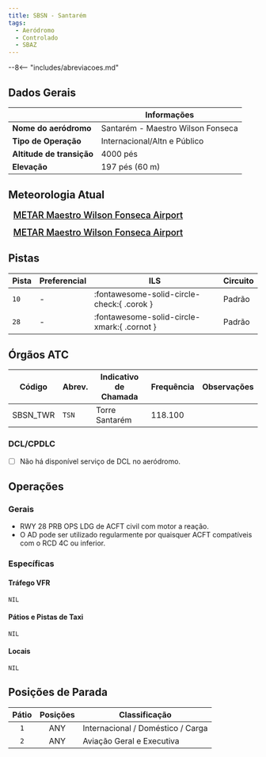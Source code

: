 ```yaml
---
title: SBSN - Santarém
tags:
  - Aeródromo
  - Controlado
  - SBAZ
---
```


--8<-- "includes/abreviacoes.md"

## Dados Gerais

|                              | Informações                          |
|------------------------------|--------------------------------------|
| **Nome do aeródromo**        | Santarém - Maestro Wilson Fonseca    |
| **Tipo de Operação**         | Internacional/Altn e Público         |
| **Altitude de transição**    | 4000 pés                             |
| **Elevação**                 | 197 pés (60 m)                       |

## Meteorologia Atual

<a href="https://metar-taf.com/pt/SBSN" target="_blank" id="metartaf-LkzIl7SM"  style="font-size:18px; font-weight:500; color:#000; width:300px; height:435px; display:var(--show-dark); background-color: var(--md-default-bg-color); padding: 10px; margin: 0 0px 0.5em;">METAR Maestro Wilson Fonseca Airport</a>
<script async defer crossorigin="anonymous" src="https://metar-taf.com/pt/embed-js/SBSN?u=56997&bg_color=182061&qnh=hPa&rh=rh&target=LkzIl7SM"></script>
<a href="https://metar-taf.com/pt/SBSN" target="_blank" id="metartaf-LkzIl7SN" style="font-size:18px; font-weight:500; color:#000; width:300px; height:435px; display:var(--show-light); background-color: var(--md-default-bg-color); padding: 10px; margin: 0 0px 0.5em;">METAR Maestro Wilson Fonseca Airport</a>
<script async defer crossorigin="anonymous" src="https://metar-taf.com/pt/embed-js/SBSN?u=56997&qnh=hPa&rh=rh&target=LkzIl7SN"></script>

## Pistas

| Pista | Preferencial  | ILS                                         | Circuito   |
|-------|---------------|---------------------------------------------|------------|
| `10`  | -             | :fontawesome-solid-circle-check:{ .corok }  | Padrão     |
| `28`  | -             | :fontawesome-solid-circle-xmark:{ .cornot } | Padrão     | 

## Órgãos ATC

| Código     | Abrev. | Indicativo de Chamada | Frequência | Observações |
| ---------- | ------ | --------------------- | ---------- | ----------- |
| SBSN_TWR   | `TSN`  | Torre Santarém        | 118.100    |             |

### DCL/CPDLC

- [ ] Não há disponível serviço de DCL no aeródromo.

## Operações

### Gerais

- RWY 28 PRB OPS LDG de ACFT civil com motor a reação.
- O AD pode ser utilizado regularmente por quaisquer ACFT compatíveis com o RCD 4C ou inferior.

### Específicas

#### Tráfego VFR

`NIL`

#### Pátios e Pistas de Taxi

`NIL`

#### Locais

`NIL`

## Posições de Parada

| Pátio     | Posições  | Classificação                     |
|:---------:|:---------:|-----------------------------------|
| `1`       | ANY       | Internacional / Doméstico / Carga |
| `2`       | ANY       | Aviação Geral e Executiva         |